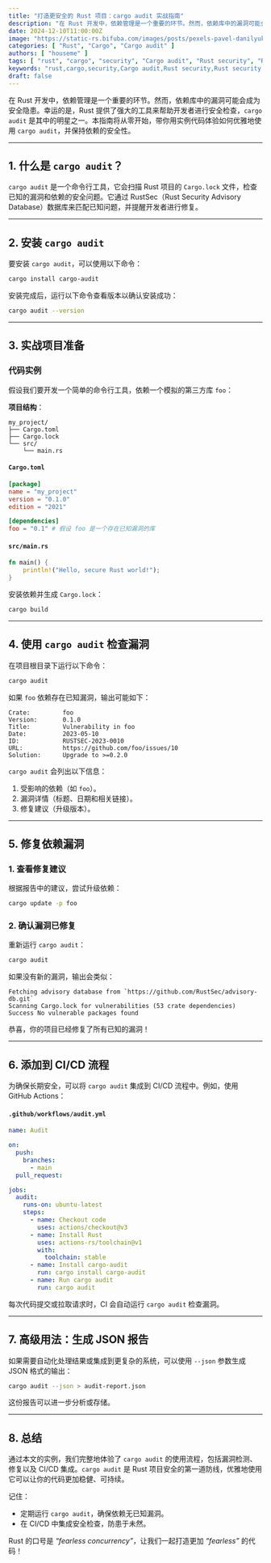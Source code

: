 ```yaml
---
title: "打造更安全的 Rust 项目：cargo audit 实战指南"
description: "在 Rust 开发中，依赖管理是一个重要的环节。然而，依赖库中的漏洞可能会成为安全隐患。幸运的是，Rust 提供了强大的工具来帮助开发者进行安全检查，`cargo audit` 是其中的明星之一。本指南将从零开始，带你用实例代码体验如何优雅地使用 `cargo audit`，并保持依赖的安全性。"
date: 2024-12-10T11:00:00Z
image: "https://static-rs.bifuba.com/images/posts/pexels-pavel-danilyuk-7406132.jpg"
categories: [ "Rust", "Cargo", "Cargo audit" ]
authors: [ "houseme" ]
tags: [ "rust", "cargo", "security", "Cargo audit", "Rust security", "Rust security audit", "Rust security vulnerabilities" ]
keywords: "rust,cargo,security,Cargo audit,Rust security,Rust security audit,Rust security vulnerabilities"
draft: false
---
```



在 Rust 开发中，依赖管理是一个重要的环节。然而，依赖库中的漏洞可能会成为安全隐患。幸运的是，Rust 提供了强大的工具来帮助开发者进行安全检查，`cargo audit` 是其中的明星之一。本指南将从零开始，带你用实例代码体验如何优雅地使用 `cargo audit`，并保持依赖的安全性。

---

## **1. 什么是 `cargo audit`？**

`cargo audit` 是一个命令行工具，它会扫描 Rust 项目的 `Cargo.lock` 文件，检查已知的漏洞和依赖的安全问题。它通过 RustSec（Rust Security Advisory Database）数据库来匹配已知问题，并提醒开发者进行修复。

---

## **2. 安装 `cargo audit`**

要安装 `cargo audit`，可以使用以下命令：

```bash
cargo install cargo-audit
```

安装完成后，运行以下命令查看版本以确认安装成功：

```bash
cargo audit --version
```

---

## **3. 实战项目准备**

### **代码实例**

假设我们要开发一个简单的命令行工具，依赖一个模拟的第三方库 `foo`：

**项目结构**：
```text
my_project/
├── Cargo.toml
├── Cargo.lock
└── src/
    └── main.rs
```

#### **`Cargo.toml`**
```toml
[package]
name = "my_project"
version = "0.1.0"
edition = "2021"

[dependencies]
foo = "0.1" # 假设 foo 是一个存在已知漏洞的库
```

#### **`src/main.rs`**
```rust
fn main() {
    println!("Hello, secure Rust world!");
}
```

安装依赖并生成 `Cargo.lock`：
```bash
cargo build
```

---

## **4. 使用 `cargo audit` 检查漏洞**

在项目根目录下运行以下命令：
```bash
cargo audit
```

如果 `foo` 依赖存在已知漏洞，输出可能如下：
```plaintext
Crate:         foo
Version:       0.1.0
Title:         Vulnerability in foo
Date:          2023-05-10
ID:            RUSTSEC-2023-0010
URL:           https://github.com/foo/issues/10
Solution:      Upgrade to >=0.2.0
```

`cargo audit` 会列出以下信息：
1. 受影响的依赖（如 `foo`）。
2. 漏洞详情（标题、日期和相关链接）。
3. 修复建议（升级版本）。

---

## **5. 修复依赖漏洞**

### **1. 查看修复建议**
根据报告中的建议，尝试升级依赖：
```bash
cargo update -p foo
```

### **2. 确认漏洞已修复**
重新运行 `cargo audit`：
```bash
cargo audit
```

如果没有新的漏洞，输出会类似：
```plaintext
Fetching advisory database from `https://github.com/RustSec/advisory-db.git`
Scanning Cargo.lock for vulnerabilities (53 crate dependencies)
Success No vulnerable packages found
```

恭喜，你的项目已经修复了所有已知的漏洞！

---

## **6. 添加到 CI/CD 流程**

为确保长期安全，可以将 `cargo audit` 集成到 CI/CD 流程中。例如，使用 GitHub Actions：

#### **`.github/workflows/audit.yml`**
```yaml
name: Audit

on:
  push:
    branches:
      - main
  pull_request:

jobs:
  audit:
    runs-on: ubuntu-latest
    steps:
      - name: Checkout code
        uses: actions/checkout@v3
      - name: Install Rust
        uses: actions-rs/toolchain@v1
        with:
          toolchain: stable
      - name: Install cargo-audit
        run: cargo install cargo-audit
      - name: Run cargo audit
        run: cargo audit
```

每次代码提交或拉取请求时，CI 会自动运行 `cargo audit` 检查漏洞。

---

## **7. 高级用法：生成 JSON 报告**

如果需要自动化处理结果或集成到更复杂的系统，可以使用 `--json` 参数生成 JSON 格式的输出：

```bash
cargo audit --json > audit-report.json
```

这份报告可以进一步分析或存储。

---

## **8. 总结**

通过本文的实例，我们完整地体验了 `cargo audit` 的使用流程，包括漏洞检测、修复以及 CI/CD 集成。`cargo audit` 是 Rust 项目安全的第一道防线，优雅地使用它可以让你的代码更加稳健、可持续。

记住：
- 定期运行 `cargo audit`，确保依赖无已知漏洞。
- 在 CI/CD 中集成安全检查，防患于未然。

Rust 的口号是 *“fearless concurrency”*，让我们一起打造更加 *“fearless”* 的代码！
